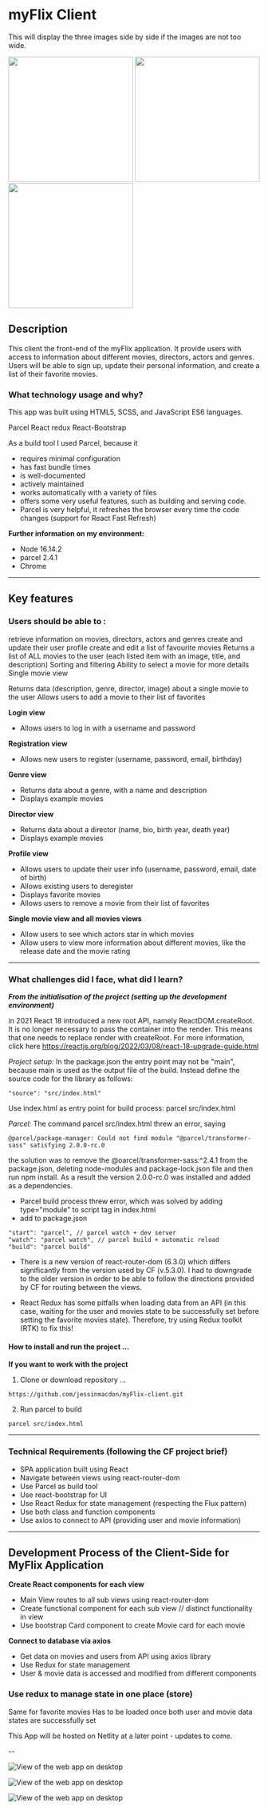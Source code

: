 # myFlix Client

This will display the three images side by side if the images are not too wide.

<p float="left">
  <img src="src/img/mobile-look-1.png" width="250" />
  <img src="src/img/mobile-look-2.png" width="250" /> 
  <img src="src/img/mobile-look-3.png" width="250" /> 
</P>


## Description
This client the front-end of the myFlix application. It provide users with access to information about different movies, directors, actors and genres. Users will be able to sign up, update their personal information, and create a list of their favorite movies.

### What technology usage and why?
This app was built using HTML5, SCSS, and JavaScript ES6 languages.

Parcel
React
redux
React-Bootstrap

As a build tool I used Parcel, because it

- requires minimal configuration
- has fast bundle times
- is well-documented
- actively maintained
- works automatically with a variety of files
- offers some very useful features, such as building and serving code. 
- Parcel is very helpful, it refreshes the browser every time the code changes (support for React Fast Refresh)

**Further information on my environment:**

- Node 16.14.2
- parcel 2.4.1
- Chrome

---
## Key features

### Users should be able to :
retrieve information on movies, directors, actors and genres
create and update their user profile
create and edit a list of favourite movies
Returns a list of ALL movies to the user (each listed item with an image, title, and description)
Sorting and filtering
Ability to select a movie for more details
Single movie view

Returns data (description, genre, director, image) about a single movie to the user
Allows users to add a movie to their list of favorites

**Login view**

- Allows users to log in with a username and password

**Registration view**

- Allows new users to register (username, password, email, birthday)

**Genre view**

- Returns data about a genre, with a name and description
- Displays example movies

**Director view**

- Returns data about a director (name, bio, birth year, death year)
- Displays example movies

**Profile view**

- Allows users to update their user info (username, password, email, date of birth)
- Allows existing users to deregister
- Displays favorite movies
- Allows users to remove a movie from their list of favorites

**Single movie view and all movies views**

- Allow users to see which actors star in which movies
- Allow users to view more information about different movies, like the release date and the movie rating

---

### What challenges did I face, what did I learn?
***From the initialisation of the project (setting up the development environment)***

in 2021 React 18 introduced a new root API, namely ReactDOM.createRoot. It is no longer necessary to pass the container into the render. This means that one needs to replace render with createRoot. For more information, click here https://reactjs.org/blog/2022/03/08/react-18-upgrade-guide.html

*Project setup:* 
In the package.json the entry point may not be "main", because main is used as the output file of the build. Instead define the source code for the library as follows:

```
"source": "src/index.html"
```

Use index.html as entry point for build process: parcel src/index.html

*Parcel:*
The command parcel src/index.html threw an error, saying

```
@parcel/package-manager: Could not find module "@parcel/transformer-sass" satisfying 2.0.0-rc.0
```

the solution was to remove the @oarcel/transformer-sass:^2.4.1 from the package.json, deleting node-modules and package-lock.json file and then run npm install. As a result the version 2.0.0-rc.0 was installed and added as a dependencies.

- Parcel build process threw error, which was solved by adding type="module" to script tag in index.html
- add to package.json

```
"start": "parcel", // parcel watch + dev server
"watch": "parcel watch", // parcel build + automatic reload
"build": "parcel build"
```

- There is a new version of react-router-dom (6.3.0) which differs significantly from the version used by CF (v.5.3.0). I had to downgrade to the older version in order to be able to follow the directions provided by CF for routing between the views.

- React Redux has some pitfalls when loading data from an API (in this case, waiting for the user and movies state to be successfully set before setting the favorite movies state). Therefore, try using Redux toolkit (RTK) to fix this!

#### How to install and run the project ...
**If you want to work with the project**

1. Clone or download repository ...

```
https://github.com/jessinmacdon/myFlix-client.git
```

2. Run parcel to build

```
parcel src/index.html
```

---
### Technical Requirements (following the CF project brief)

- SPA application built using React
- Navigate between views using react-router-dom
- Use Parcel as build tool
- Use react-bootstrap for UI
- Use React Redux for state management (respecting the Flux pattern)
- Use both class and function components
- Use axios to connect to API (providing user and movie information)

---
## Development Process of the Client-Side for MyFlix Application

**Create React components for each view**

- Main View routes to all sub views using react-router-dom
- Create functional component for each sub view // distinct functionality in view
- Use bootstrap Card component to create Movie card for each movie

**Connect to database via axios**

- Get data on movies and users from API using axios library
- Use Redux for state management
- User & movie data is accessed and modified from different components 

### Use redux to manage state in one place (store)
Same for favorite movies
 Has to be loaded once both user and movie data states are successfully set

This App will be hosted on Netlity at a later point - updates to come.

--

![View of the web app on desktop](src/img/desktop-look-1.png)


![View of the web app on desktop](src/img/desktop-look-2.png)


![View of the web app on desktop](src/img/desktop-look-3.png)



